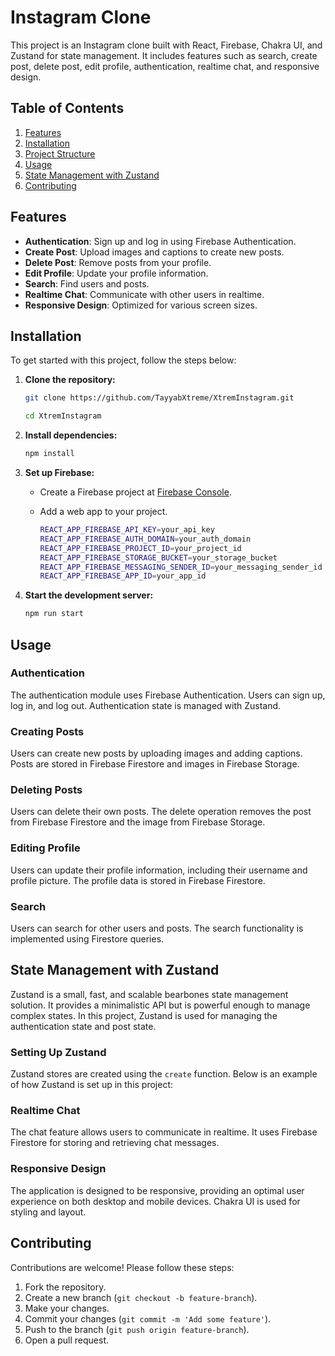 # Instagram Clone

This project is an Instagram clone built with React, Firebase, Chakra UI, and Zustand for state management. It includes features such as search, create post, delete post, edit profile, authentication, realtime chat, and responsive design.

## Table of Contents

1. [Features](#features)
2. [Installation](#installation)
3. [Project Structure](#project-structure)
4. [Usage](#usage)
5. [State Management with Zustand](#state-management-with-zustand)
6. [Contributing](#contributing)

## Features

- **Authentication**: Sign up and log in using Firebase Authentication.
- **Create Post**: Upload images and captions to create new posts.
- **Delete Post**: Remove posts from your profile.
- **Edit Profile**: Update your profile information.
- **Search**: Find users and posts.
- **Realtime Chat**: Communicate with other users in realtime.
- **Responsive Design**: Optimized for various screen sizes.

## Installation

To get started with this project, follow the steps below:

1. **Clone the repository:**

    ```bash
    git clone https://github.com/TayyabXtreme/XtremInstagram.git
    
    cd XtremInstagram
    ```

2. **Install dependencies:**

    ```bash
    npm install
    ```

3. **Set up Firebase:**

    - Create a Firebase project at [Firebase Console](https://console.firebase.google.com/).
    - Add a web app to your project.
    

        ```bash
        REACT_APP_FIREBASE_API_KEY=your_api_key
        REACT_APP_FIREBASE_AUTH_DOMAIN=your_auth_domain
        REACT_APP_FIREBASE_PROJECT_ID=your_project_id
        REACT_APP_FIREBASE_STORAGE_BUCKET=your_storage_bucket
        REACT_APP_FIREBASE_MESSAGING_SENDER_ID=your_messaging_sender_id
        REACT_APP_FIREBASE_APP_ID=your_app_id
        ```

4. **Start the development server:**

    ```bash
    npm run start
    ```



## Usage

### Authentication

The authentication module uses Firebase Authentication. Users can sign up, log in, and log out. Authentication state is managed with Zustand.

### Creating Posts

Users can create new posts by uploading images and adding captions. Posts are stored in Firebase Firestore and images in Firebase Storage.

### Deleting Posts

Users can delete their own posts. The delete operation removes the post from Firebase Firestore and the image from Firebase Storage.

### Editing Profile

Users can update their profile information, including their username and profile picture. The profile data is stored in Firebase Firestore.

### Search

Users can search for other users and posts. The search functionality is implemented using Firestore queries.

## State Management with Zustand

Zustand is a small, fast, and scalable bearbones state management solution. It provides a minimalistic API but is powerful enough to manage complex states. In this project, Zustand is used for managing the authentication state and post state.

### Setting Up Zustand

Zustand stores are created using the `create` function. Below is an example of how Zustand is set up in this project:


### Realtime Chat

The chat feature allows users to communicate in realtime. It uses Firebase Firestore for storing and retrieving chat messages.

### Responsive Design

The application is designed to be responsive, providing an optimal user experience on both desktop and mobile devices. Chakra UI is used for styling and layout.



## Contributing

Contributions are welcome! Please follow these steps:

1. Fork the repository.
2. Create a new branch (`git checkout -b feature-branch`).
3. Make your changes.
4. Commit your changes (`git commit -m 'Add some feature'`).
5. Push to the branch (`git push origin feature-branch`).
6. Open a pull request.


